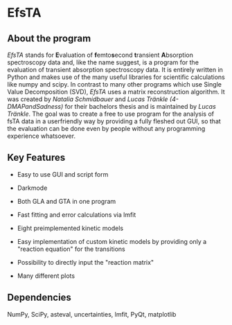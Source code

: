 # **EfsTA**

## **About the program**

*EfsTA* stands for **E**valuation of **f**emto**s**econd **t**ransient **A**bsorption spectroscopy data and, like the name suggest, is a program for the evaluation of transient absorption spectroscopy data. It is entirely written in Python and makes use of the many useful libraries for scientific calculations like numpy and scipy. In contrast to many other programs which use Single Value Decomposition (SVD), *EfsTA* uses a matrix reconstruction algorithm. It was created by *Natalia Schmidbauer* and *Lucas Tränkle (4-DMAPandSadness)* for their bachelors thesis and is maintained by *Lucas Tränkle*. The goal was to create a free to use program for the analysis of fsTA data in a userfriendly way by providing a fully fleshed out GUI, so that the evaluation can be done even by people without any programming experience whatsoever.

## **Key Features**

+ Easy to use GUI and script form

+ Darkmode

+ Both GLA and GTA in one program

+ Fast fitting and error calculations via lmfit

+ Eight preimplemented kinetic models

+ Easy implementation of custom kinetic models by providing only a "reaction equation" for the transitions

+ Possibility to directly input the "reaction matrix"

+ Many different plots

## **Dependencies**

NumPy, SciPy, asteval, uncertainties, lmfit, PyQt, matplotlib




